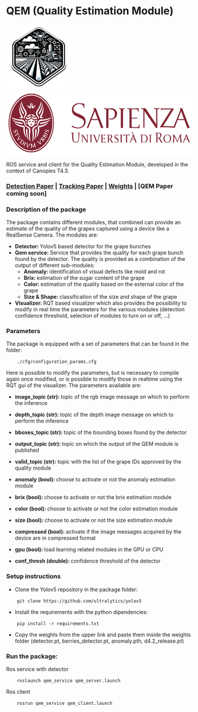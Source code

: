 # <strong> QEM (Quality Estimation Module) </strong>

<p>
<img src="./Figures/logo_smart.png"  height = "175" />
<img src="./Figures/sapienza.png" height = "175" />
</p>

ROS service and client for the Quality Estimation Module, developed in the context of Canopies T4.3.

### [Detection Paper](https://www.sciencedirect.com/science/article/pii/S0168169923000121) | [Tracking Paper](https://arxiv.org/abs/2309.13393) | [Weights](https://drive.google.com/drive/u/0/folders/1mVx0H72kgdhsQiCfR_dsBlBvEjItnG5_) | [QEM Paper coming soon]

### <strong> Description of the package </strong>
The package contains different modules, that combined can provide an estimate of the quality of the grapes captured using a device like a RealSense Camera. The modules are:

* <strong> Detector: </strong> Yolov5 based detector for the grape bunches
* <strong> Qem service: </strong> Service that provides the quality for each grape bunch found by the detector. The quality is provided as a combination of the output of different sub-modules:
    * <strong> Anomaly: </strong> identification of visual defects like mold and rot
    * <strong> Brix: </strong> estimation of the sugar content of the grape
    * <strong> Color: </strong> estimation of the quality based on the external color of the grape
    * <strong> Size & Shape: </strong> classification of the size and shape of the grape
* <strong> Visualizer: </strong> RQT based visualizer which also provides the possibility to modify in real time the parameters for the various modules (detection confidence threshold, selection of modules to turn on or off, ...)

### <strong> Parameters </strong>
The package is equipped with a set of parameters that can be found in the folder:
```
    ./cfg/configuration_params.cfg
```
Here is possible to modify the parameters, but is necessary to compile again once modified, or is possible to modify those in realtime using the RQT gui of the visualizer. The parameters available are:
* <strong> image_topic (str): </strong> topic of the rgb image message on which to perform the inference
* <strong> depth_topic (str): </strong> topic of the depth image message on which to perform the inference
* <strong> bboxes_topic (str): </strong> topic of the bounding boxes found by the detector
* <strong> output_topic (str): </strong> topic on which the output of the QEM module is published
* <strong> valid_topic (str): </strong> topic with the list of the grape IDs approved by the quality module

* <strong> anomaly (bool): </strong> choose to activate or not the anomaly estimation module
* <strong> brix (bool): </strong> choose to activate or not the brix estimation module
* <strong> color (bool): </strong> choose to activate or not the color estimation module
* <strong> size (bool): </strong> choose to activate or not the size estimation module

* <strong> compressed (bool): </strong> activate if the image messages acquired by the device are in compressed format
* <strong> gpu (bool): </strong> load learning related modules in the GPU or CPU
* <strong> conf_thresh (double): </strong> confidence threshold of the detector

### <strong> Setup instructions </strong>
* Clone the Yolov5 repository in the package folder:
```
    git clone https://github.com/ultralytics/yolov5
```

* Install the requirements with the python dipendencies:
```
    pip install -r requirements.txt
```

* Copy the weights from the upper link and paste them inside the weights folder (detector.pt, berries_detector.pt, anomaly.pth, d4.2_release.pt)

### <strong> Run the package: </strong>
Ros service with detector
```
    roslaunch qem_service qem_server.launch
```
Ros client
```
    rosrun qem_service qem_client.launch
```
